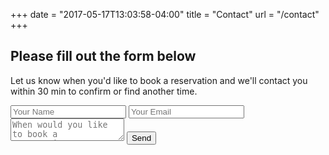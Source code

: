 +++
date = "2017-05-17T13:03:58-04:00"
title = "Contact"
url = "/contact"
+++

## Please fill out the form below

Let us know when you'd like to book a reservation and we'll contact you within 30 min to confirm or find another time.

<form name="contact" netlify>
  <input type="text" placeholder="Your Name" name="name">
  <input type="email" placeholder="Your Email" name="email">
  <textarea name="message" placeholder="When would you like to book a reservation?"></textarea>
  <button>Send</button>
</form>

